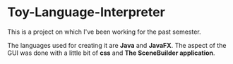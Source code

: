 # Toy-Language-Interpreter

This is a project on which I've been working for the past semester.

The languages used for creating it are **Java** and **JavaFX**. The aspect of the GUI was done with a little bit of **css** and **The SceneBuilder application**.
